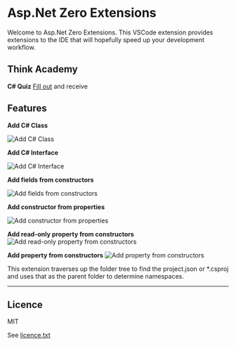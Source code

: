 # Asp.Net Zero Extensions

Welcome to Asp.Net Zero Extensions.  This VSCode extension provides extensions to the IDE that will hopefully speed up your development workflow.

## Think Academy

**C# Quiz**
[Fill out](https://bit.ly/formtocsharpquiz) and receive 

## Features

**Add C# Class**

![Add C# Class](./featureimages/newclass.gif)

**Add C# Interface**

![Add C# Interface](./featureimages/newinterface.gif)

**Add fields from constructors**

![Add fields from constructors](./featureimages/fieldfromctor.gif)

**Add constructor from properties**

![Add constructor from properties](./featureimages/ctorfromprop.gif)

**Add read-only property from constructors**
![Add read-only property from constructors](./featureimages/propfromctor.gif)

**Add property from constructors**
![Add property from constructors](./featureimages/fullpropfromctor.gif)


This extension traverses up the folder tree to find the project.json or *.csproj and uses that as the parent folder to determine namespaces.


-----------------------------------------------------------------------------------------------------------

## Licence 

MIT  

See [licence.txt](./licence.txt)
